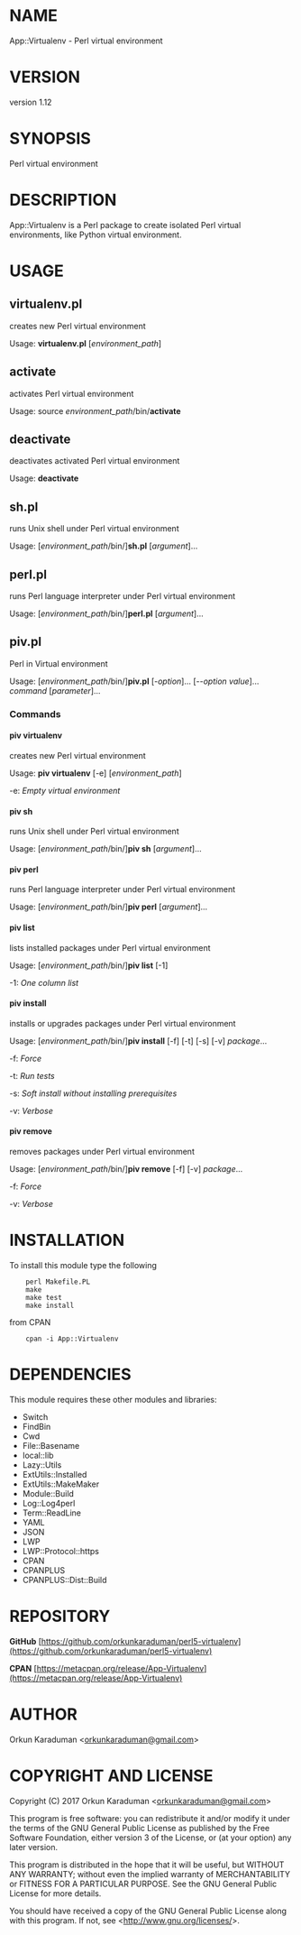 # NAME

App::Virtualenv - Perl virtual environment

# VERSION

version 1.12

# SYNOPSIS

Perl virtual environment

# DESCRIPTION

App::Virtualenv is a Perl package to create isolated Perl virtual environments, like Python virtual environment.

# USAGE

## virtualenv.pl

creates new Perl virtual environment

Usage: **virtualenv.pl** \[_environment\_path_\]

## activate

activates Perl virtual environment

Usage: source _environment\_path_/bin/**activate**

## deactivate

deactivates activated Perl virtual environment

Usage: **deactivate**

## sh.pl

runs Unix shell under Perl virtual environment

Usage: \[_environment\_path_/bin/\]**sh.pl** \[_argument_\]...

## perl.pl

runs Perl language interpreter under Perl virtual environment

Usage: \[_environment\_path_/bin/\]**perl.pl** \[_argument_\]...

## piv.pl

Perl in Virtual environment

Usage: \[_environment\_path_/bin/\]**piv.pl** \[-_option_\]... \[--_option_ _value_\]... _command_ \[_parameter_\]...

### Commands

#### piv virtualenv

creates new Perl virtual environment

Usage: **piv virtualenv** \[-e\] \[_environment\_path_\]

\-e: _Empty virtual environment_

#### piv sh

runs Unix shell under Perl virtual environment

Usage: \[_environment\_path_/bin/\]**piv sh** \[_argument_\]...

#### piv perl

runs Perl language interpreter under Perl virtual environment

Usage: \[_environment\_path_/bin/\]**piv perl** \[_argument_\]...

#### piv list

lists installed packages under Perl virtual environment

Usage: \[_environment\_path_/bin/\]**piv list** \[-1\]

\-1: _One column list_

#### piv install

installs or upgrades packages under Perl virtual environment

Usage: \[_environment\_path_/bin/\]**piv install** \[-f\] \[-t\] \[-s\] \[-v\] _package_...

\-f: _Force_

\-t: _Run tests_

\-s: _Soft install without installing prerequisites_

\-v: _Verbose_

#### piv remove

removes packages under Perl virtual environment

Usage: \[_environment\_path_/bin/\]**piv remove** \[-f\] \[-v\] _package_...

\-f: _Force_

\-v: _Verbose_

# INSTALLATION

To install this module type the following

        perl Makefile.PL
        make
        make test
        make install

from CPAN

        cpan -i App::Virtualenv

# DEPENDENCIES

This module requires these other modules and libraries:

- Switch
- FindBin
- Cwd
- File::Basename
- local::lib
- Lazy::Utils
- ExtUtils::Installed
- ExtUtils::MakeMaker
- Module::Build
- Log::Log4perl
- Term::ReadLine
- YAML
- JSON
- LWP
- LWP::Protocol::https
- CPAN
- CPANPLUS
- CPANPLUS::Dist::Build

# REPOSITORY

**GitHub** [https://github.com/orkunkaraduman/perl5-virtualenv](https://github.com/orkunkaraduman/perl5-virtualenv)

**CPAN** [https://metacpan.org/release/App-Virtualenv](https://metacpan.org/release/App-Virtualenv)

# AUTHOR

Orkun Karaduman &lt;orkunkaraduman@gmail.com&gt;

# COPYRIGHT AND LICENSE

Copyright (C) 2017  Orkun Karaduman &lt;orkunkaraduman@gmail.com&gt;

This program is free software: you can redistribute it and/or modify
it under the terms of the GNU General Public License as published by
the Free Software Foundation, either version 3 of the License, or
(at your option) any later version.

This program is distributed in the hope that it will be useful,
but WITHOUT ANY WARRANTY; without even the implied warranty of
MERCHANTABILITY or FITNESS FOR A PARTICULAR PURPOSE.  See the
GNU General Public License for more details.

You should have received a copy of the GNU General Public License
along with this program.  If not, see &lt;http://www.gnu.org/licenses/&gt;.

